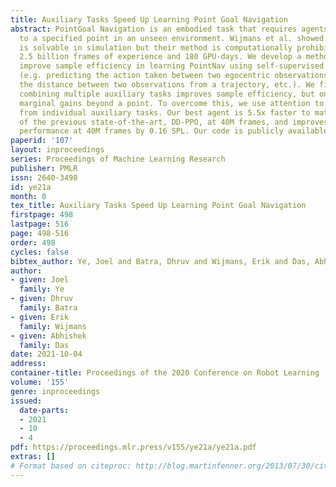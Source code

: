 ```yaml
---
title: Auxiliary Tasks Speed Up Learning Point Goal Navigation
abstract: PointGoal Navigation is an embodied task that requires agents to navigate
  to a specified point in an unseen environment. Wijmans et al. showed that this task
  is solvable in simulation but their method is computationally prohibitive - requiring
  2.5 billion frames of experience and 180 GPU-days. We develop a method to significantly
  improve sample efficiency in learning PointNav using self-supervised auxiliary tasks
  (e.g. predicting the action taken between two egocentric observations, predicting
  the distance between two observations from a trajectory, etc.). We find that naively
  combining multiple auxiliary tasks improves sample efficiency, but only provides
  marginal gains beyond a point. To overcome this, we use attention to combine representations
  from individual auxiliary tasks. Our best agent is 5.5x faster to match the performance
  of the previous state-of-the-art, DD-PPO, at 40M frames, and improves on DD-PPO’s
  performance at 40M frames by 0.16 SPL. Our code is publicly available at github.com/joel99/habitat-pointnav-aux.
paperid: '107'
layout: inproceedings
series: Proceedings of Machine Learning Research
publisher: PMLR
issn: 2640-3498
id: ye21a
month: 0
tex_title: Auxiliary Tasks Speed Up Learning Point Goal Navigation
firstpage: 498
lastpage: 516
page: 498-516
order: 498
cycles: false
bibtex_author: Ye, Joel and Batra, Dhruv and Wijmans, Erik and Das, Abhishek
author:
- given: Joel
  family: Ye
- given: Dhruv
  family: Batra
- given: Erik
  family: Wijmans
- given: Abhishek
  family: Das
date: 2021-10-04
address:
container-title: Proceedings of the 2020 Conference on Robot Learning
volume: '155'
genre: inproceedings
issued:
  date-parts:
  - 2021
  - 10
  - 4
pdf: https://proceedings.mlr.press/v155/ye21a/ye21a.pdf
extras: []
# Format based on citeproc: http://blog.martinfenner.org/2013/07/30/citeproc-yaml-for-bibliographies/
---
```

